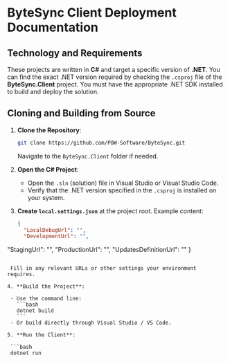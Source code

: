 # ByteSync Client Deployment Documentation

## Technology and Requirements

These projects are written in **C#** and target a specific version of **.NET**. You can find the exact .NET version required by checking the `.csproj` file of the **ByteSync.Client** project. You must have the appropriate .NET SDK installed to build and deploy the solution.

## Cloning and Building from Source

1. **Clone the Repository**:

   ```bash
   git clone https://github.com/POW-Software/ByteSync.git
   ```

   Navigate to the `ByteSync.Client` folder if needed.

2. **Open the C# Project**:

   - Open the `.sln` (solution) file in Visual Studio or Visual Studio Code.
   - Verify that the .NET version specified in the `.csproj` is installed on your system.

3. **Create `local.settings.json`** at the project root. Example content:

   ```json
   {
     "LocalDebugUrl": "",
     "DevelopmentUrl": "",
  "StagingUrl": "",
  "ProductionUrl": "",
  "UpdatesDefinitionUrl": ""
  }
  ```

   Fill in any relevant URLs or other settings your environment requires.

4. **Build the Project**:

   - Use the command line:
     ```bash
     dotnet build
     ```
   - Or build directly through Visual Studio / VS Code.

5. **Run the Client**:

   ```bash
   dotnet run
   ```

